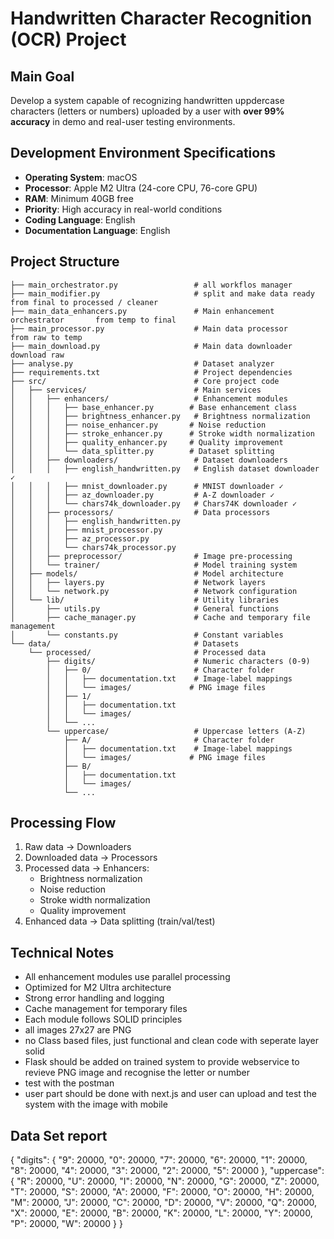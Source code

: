 # Handwritten Character Recognition (OCR) Project

## Main Goal
Develop a system capable of recognizing handwritten uppdercase characters (letters or numbers) uploaded by a user with **over 99% accuracy** in demo and real-user testing environments.

## Development Environment Specifications
- **Operating System**: macOS
- **Processor**: Apple M2 Ultra (24-core CPU, 76-core GPU)
- **RAM**: Minimum 40GB free
- **Priority**: High accuracy in real-world conditions
- **Coding Language**: English
- **Documentation Language**: English

## Project Structure
```
├── main_orchestrator.py                 # all workflos manager
├── main_modifier.py                     # split and make data ready           from final to processed / cleaner
├── main_data_enhancers.py               # Main enhancement orchestrator       from temp to final
├── main_processor.py                    # Main data processor                 from raw to temp
├── main_download.py                     # Main data downloader                download raw
├── analyse.py                           # Dataset analyzer
├── requirements.txt                     # Project dependencies
├── src/                                 # Core project code
│   ├── services/                        # Main services
│   │   ├── enhancers/                   # Enhancement modules
│   │   │   ├── base_enhancer.py        # Base enhancement class
│   │   │   ├── brightness_enhancer.py   # Brightness normalization
│   │   │   ├── noise_enhancer.py       # Noise reduction
│   │   │   ├── stroke_enhancer.py      # Stroke width normalization
│   │   │   ├── quality_enhancer.py     # Quality improvement
│   │   │   └── data_splitter.py        # Dataset splitting
│   │   ├── downloaders/                 # Dataset downloaders
│   │   │   ├── english_handwritten.py   # English dataset downloader ✓
│   │   │   ├── mnist_downloader.py      # MNIST downloader ✓
│   │   │   ├── az_downloader.py         # A-Z downloader ✓
│   │   │   └── chars74k_downloader.py   # Chars74K downloader ✓
│   │   ├── processors/                  # Data processors
│   │   │   ├── english_handwritten.py
│   │   │   ├── mnist_processor.py
│   │   │   ├── az_processor.py
│   │   │   └── chars74k_processor.py
│   │   ├── preprocessor/                # Image pre-processing
│   │   └── trainer/                     # Model training system
│   ├── models/                          # Model architecture
│   │   ├── layers.py                    # Network layers
│   │   └── network.py                   # Network configuration
│   └── lib/                             # Utility libraries
│       ├── utils.py                     # General functions
│       ├── cache_manager.py             # Cache and temporary file management
│       └── constants.py                 # Constant variables
└── data/                                # Datasets
    └── processed/                       # Processed data
        ├── digits/                      # Numeric characters (0-9)
        │   ├── 0/                       # Character folder
        │   │   ├── documentation.txt    # Image-label mappings
        │   │   └── images/             # PNG image files
        │   ├── 1/
        │   │   ├── documentation.txt
        │   │   └── images/
        │   └── ...
        └── uppercase/                   # Uppercase letters (A-Z)
            ├── A/                       # Character folder
            │   ├── documentation.txt    # Image-label mappings
            │   └── images/             # PNG image files
            ├── B/
            │   ├── documentation.txt
            │   └── images/
            └── ...
```
## Processing Flow
1. Raw data → Downloaders
2. Downloaded data → Processors
3. Processed data → Enhancers:
   - Brightness normalization
   - Noise reduction
   - Stroke width normalization
   - Quality improvement
4. Enhanced data → Data splitting (train/val/test)

## Technical Notes
- All enhancement modules use parallel processing
- Optimized for M2 Ultra architecture
- Strong error handling and logging
- Cache management for temporary files
- Each module follows SOLID principles
- all images 27x27 are PNG
- no Class based files, just functional and clean code with seperate layer solid
- Flask should be added on trained system to provide webservice to revieve PNG image and recognise the letter or number
- test with the postman
- user part should be done with next.js and user can upload and test the system with the image with mobile

## Data Set report
{
    "digits": {
        "9": 20000,
        "0": 20000,
        "7": 20000,
        "6": 20000,
        "1": 20000,
        "8": 20000,
        "4": 20000,
        "3": 20000,
        "2": 20000,
        "5": 20000
    },
    "uppercase": {
        "R": 20000,
        "U": 20000,
        "I": 20000,
        "N": 20000,
        "G": 20000,
        "Z": 20000,
        "T": 20000,
        "S": 20000,
        "A": 20000,
        "F": 20000,
        "O": 20000,
        "H": 20000,
        "M": 20000,
        "J": 20000,
        "C": 20000,
        "D": 20000,
        "V": 20000,
        "Q": 20000,
        "X": 20000,
        "E": 20000,
        "B": 20000,
        "K": 20000,
        "L": 20000,
        "Y": 20000,
        "P": 20000,
        "W": 20000
    }
}